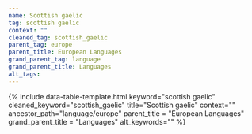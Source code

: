 ```yaml
---
name: Scottish gaelic
tag: scottish gaelic
context: ""
cleaned_tag: scottish_gaelic
parent_tag: europe
parent_title: European Languages
grand_parent_tag: language
grand_parent_title: Languages
alt_tags: 
---
```


{% include data-table-template.html 
  keyword="scottish gaelic" 
  cleaned_keyword="scottish_gaelic" 
  title="Scottish gaelic"
  context=""
  ancestor_path="language/europe" 
  parent_title = "European Languages"
  grand_parent_title = "Languages"
  alt_keywords=""
%}

